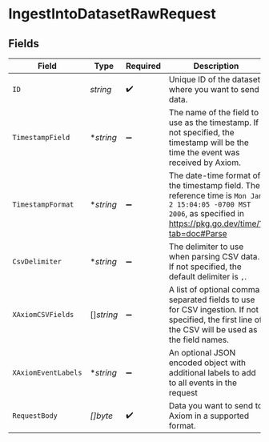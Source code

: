 # IngestIntoDatasetRawRequest


## Fields

| Field                                                                                                                                                          | Type                                                                                                                                                           | Required                                                                                                                                                       | Description                                                                                                                                                    |
| -------------------------------------------------------------------------------------------------------------------------------------------------------------- | -------------------------------------------------------------------------------------------------------------------------------------------------------------- | -------------------------------------------------------------------------------------------------------------------------------------------------------------- | -------------------------------------------------------------------------------------------------------------------------------------------------------------- |
| `ID`                                                                                                                                                           | *string*                                                                                                                                                       | :heavy_check_mark:                                                                                                                                             | Unique ID of the dataset where you want to send data.                                                                                                          |
| `TimestampField`                                                                                                                                               | **string*                                                                                                                                                      | :heavy_minus_sign:                                                                                                                                             | The name of the field to use as the timestamp. If not specified, the timestamp will be the time the event was received by Axiom.                               |
| `TimestampFormat`                                                                                                                                              | **string*                                                                                                                                                      | :heavy_minus_sign:                                                                                                                                             | The date-time format of the timestamp field. The reference time is `Mon Jan 2 15:04:05 -0700 MST 2006`, as specified in https://pkg.go.dev/time/?tab=doc#Parse |
| `CsvDelimiter`                                                                                                                                                 | **string*                                                                                                                                                      | :heavy_minus_sign:                                                                                                                                             | The delimiter to use when parsing CSV data. If not specified, the default delimiter is `,`.                                                                    |
| `XAxiomCSVFields`                                                                                                                                              | []*string*                                                                                                                                                     | :heavy_minus_sign:                                                                                                                                             | A list of optional comma separated fields to use for CSV ingestion. If not specified, the first line of the CSV will be used as the field names.               |
| `XAxiomEventLabels`                                                                                                                                            | **string*                                                                                                                                                      | :heavy_minus_sign:                                                                                                                                             | An optional JSON encoded object with additional labels to add to all events in the request                                                                     |
| `RequestBody`                                                                                                                                                  | *[]byte*                                                                                                                                                       | :heavy_check_mark:                                                                                                                                             | Data you want to send to Axiom in a supported format.                                                                                                          |